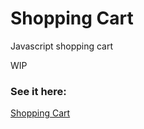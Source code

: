 # Shopping Cart

Javascript shopping cart

WIP

### See it here:

[Shopping Cart](https://gabrieldominguezduran.github.io/ShoppingCart/)
